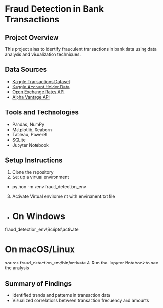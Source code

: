 # Fraud Detection in Bank Transactions

## Project Overview
This project aims to identify fraudulent transactions in bank data using data analysis and visualization techniques.

## Data Sources
- [Kaggle Transactions Dataset](https://www.kaggle.com/datasets/kkhandekar/fraud-detection-data)
- [Kaggle Account Holder Data](https://www.kaggle.com/datasets/shubhendra1511/customer-personal-details)
- [Open Exchange Rates API](https://openexchangerates.org/)
- [Alpha Vantage API](https://www.alphavantage.co/)

## Tools and Technologies
- Pandas, NumPy
- Matplotlib, Seaborn
- Tableau, PowerBI
- SQLite
- Jupyter Notebook

## Setup Instructions
1. Clone the repository
2. Set up a virtual environment
- python -m venv fraud_detection_env
3. Activate Virtual envirome nt with enviroment.txt file
- # On Windows
fraud_detection_env\Scripts\activate
# On macOS/Linux
source fraud_detection_env/bin/activate
4. Run the Jupyter Notebook to see the analysis

## Summary of Findings
- Identified trends and patterns in transaction data
- Visualized correlations between transaction frequency and amounts
